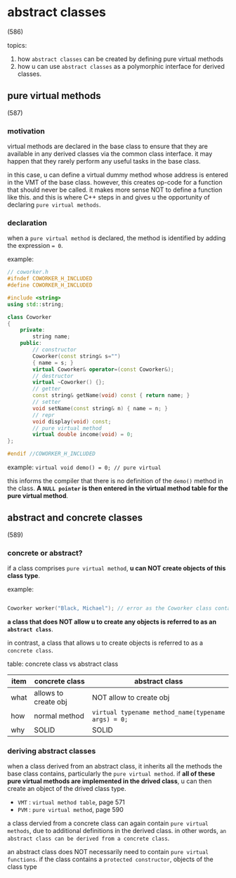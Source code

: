# abstract classes

(586)

topics:

1. how `abstract classes` can be created by defining pure virtual methods
2. how u can use `abstract classes` as a polymorphic interface for derived classes.

## pure virtual methods

(587)

### motivation

virtual methods are declared in the base class to ensure that they are available in any derived classes via the common class interface. it may happen that they rarely perform any useful tasks in the base class.

in this case, u can define a virtual dummy method whose address is entered in the VMT of the base class. however, this creates op-code for a function that should never be called. it makes more sense NOT to define a function like this. and this is where C++ steps in and gives u the opportunity of declaring `pure virtual methods`.

### declaration

when a `pure virtual method` is declared, the method is identified by adding the expression `= 0`.

example:

```c++
// coworker.h
#ifndef COWORKER_H_INCLUDED
#define COWORKER_H_INCLUDED

#include <string>
using std::string;

class Coworker
{
    private:
        string name;
    public:
        // constructor
        Coworker(const string& s="")
        { name = s; }
        virtual Coworker& operator=(const Coworker&);
        // destructor
        virtual ~Coworker() {};
        // getter
        const string& getName(void) const { return name; }
        // setter
        void setName(const string& n) { name = n; }
        // repr
        void display(void) const;
        // pure virtual method
        virtual double income(void) = 0;
};

#endif //COWORKER_H_INCLUDED

```

example: `virtual void demo() = 0; // pure virtual`

this informs the compiler that there is no definition of the `demo()` method in the class. **A `NULL pointer` is then entered in the virtual method table for the pure virtual method**.

## abstract and concrete classes

(589)

### concrete or abstract?

if a class comprises `pure virtual method`, **u can NOT create objects of this class type**.

example:

```c++

Coworker worker("Black, Michael"); // error as the Coworker class contains the pure virtual method income().

```

**a class that does NOT allow u to create any objects is referred to as an `abstract class`**.

in contrast, a class that allows u to create objects is referred to as a `concrete class`.

table: concrete class vs abstract class

| item          | concrete class          | abstract class                                      |
|---------------|-------------------------|-----------------------------------------------------|
| what          | allows to create obj    | NOT allow to create obj                             |
| how           | normal method           | `virtual typename method_name(typename args) = 0;`  |
| why           | SOLID                   | SOLID                                               |

### deriving abstract classes

when a class derived from an abstract class, it inherits all the methods the base class contains, particularly the `pure virtual method`. if **all of these pure virtual methods are implemented in the drived class**, u can then create an object of the drived class type.

- `VMT` : `virtual method table`, page 571
- `PVM` : `pure virtual method`, page 590


a class dervied from a concrete class can again contain `pure virtual methods`, due to additional definitions in the derived class. in other words, `an abstract class can be derived from a concrete class`.

an abstract class does NOT necessarily need to contain `pure virtual functions`. if the class contains a `protected constructor`, objects of the class type